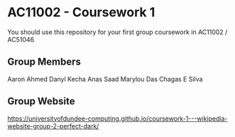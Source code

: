 # AC11002 - Coursework 1
You should use this repository for your first group coursework in AC11002 / AC51046

## Group Members
Aaron Ahmed
Danyl Kecha
Anas Saad
Marylou Das Chagas E Silva

## Group Website
https://universityofdundee-computing.github.io/coursework-1---wikipedia-website-group-2-perfect-dark/